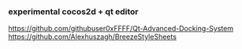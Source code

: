 ### experimental cocos2d + qt editor

https://github.com/githubuser0xFFFF/Qt-Advanced-Docking-System
https://github.com/Alexhuszagh/BreezeStyleSheets